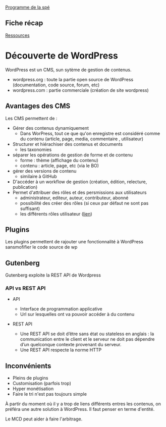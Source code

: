 [Programme de la spé](https://github.com/O-clock-Alumni/fiches-recap/blob/master/wordpress/programme.md)

## Fiche récap
[Ressources](https://github.com/O-clock-Alumni/fiches-recap/blob/master/wordpress/wp/ressources.md)

# Découverte de WordPress

WordPress est un CMS, sun sytème de gestion de contenus.

- wordpress.org : toute la partie open source de WordPress (documentation, code source, forum, etc)
- wordpress.com : partie commerciale (création de site wordpress)

## Avantages des CMS
Les CMS permettent de :
- Gérer des contenus dynamiquement
    - Dans WorPress, tout ce que qu'on enregistre est considéré comme du contenu (article, page, media, commentaire , utilisateur)
- Structurer et hiérachiser des contenus et documents
    - les taxonomies
- séparer les opérations de gestion de forme et de contenu
    - forme : thème (affichage du contenu)
    - contenu : article, page, etc (via le BO)
- gérer des versions de contenu 
    - similaire à GitHub
- D'accéder à  un workflow de gestion (création, édition, relecture, publication)
- Permet d'attribuer des rôles et des persmissions aux utilisateurs
    - administrateur, editeur, auteur, contributeur, abonné
    - possibilité des créer des rôles (si ceux par défaut ne sont pas suffisant)
    - les différents rôles utilisateur ([lien](https://yesyouweb.com/wordpress-differents-roles-utilisateurs/))


## Plugins
Les plugins permettent de rajouter une fonctionnalité à WordPress sansmofifier le code source de wp

## Gutenberg 
Gutenberg exploite la REST API de Wordpress

### API vs REST API
- API
    - Interface de programmation applicative
    - Url sur lesquelles ont va pouvoir accéder à du contenu 

- REST API
    - Une REST API se doit d’être sans état ou stateless en anglais : la communication entre le client et le serveur ne doit pas dépendre d’un quelconque contexte provenant du serveur.
    - Une REST API respecte la norme HTTP


## Inconvénients
- Pleins de plugins
- Customisation (parfois trop)
- Hyper monétisation
- Faire le tri n'est pas toujours simple

À partir du moment où il y a trop de liens différents entres les contenus, on préféra une autre solution à WordPress. Il faut penser en terme d'entité.

Le MCD peut aider à faire l'arbitrage. 